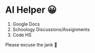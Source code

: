 # AI Helper 😀

1. Google Docs
2. Schoology Discussions/Assignments
3. Code HS

Please excuse the jank 🙏
